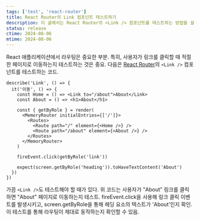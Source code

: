 ```yaml
---
tags: ['test', 'react-router']
title: React Router의 Link 컴포넌트 테스트하기
description: 이 글에서는 React Router의 <Link /> 컴포넌트를 테스트하는 방법을 설명합니다. 사용자가 링크를 클릭하면 적절한 페이지로 이동하는지 확인하는 테스트 코드를 예제와 함께 제공합니다.
status: release
ctime: 2024-08-06
mtime: 2024-08-06
---
```


React 애플리케이션에서 라우팅은 중요한 부분. 특히, 사용자가 링크를 클릭할 때 적절한 페이지로 이동하는지 테스트하는 것은 중요. 다음은 [React Router](https://reactrouter.com/en/main)의 `<Link />` 컴포넌트를 테스트하는 코드.

```tsx
describe('Link', () => {
  it('이동', () => {
    const Home = () => <Link to="/about">About</Link>
    const About = () => <h1>About</h1>

    const { getByRole } = render(
      <MemoryRouter initialEntries={['/']}>
        <Routes>
          <Route path="/" element={<Home />} />
          <Route path="/about" element={<About />} />
        </Routes>
      </MemoryRouter>
    )

    fireEvent.click(getByRole('link'))

    expect(screen.getByRole('heading')).toHaveTextContent('About')
  })
})
```

가끔 `<Link />`도 테스트해야 할 때가 있다. 위 코드는 사용자가 "About" 링크를 클릭하면 "About" 페이지로 이동하는지 테스트. fireEvent.click을 사용해 링크 클릭 이벤트를 발생시키고, screen.getByRole을 통해 헤딩 요소의 텍스트가 'About'인지 확인. 이 테스트를 통해 라우팅이 제대로 동작하는지 확인할 수 있음.
